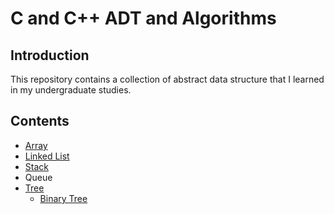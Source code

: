# C and C++ ADT and Algorithms

## Introduction

This repository contains a collection of abstract data structure that I learned in my undergraduate studies.

## Contents

- [Array](./array/)
- [Linked List](./linked-list/)
- [Stack](./stack/)
- Queue <!-- - [Queue](./queue/) -->
- [Tree](./tree/)
  - [Binary Tree](./tree/binary-tree/)
